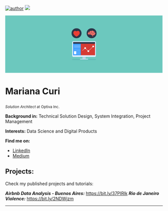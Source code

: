 [![author](https://img.shields.io/badge/author-mcuri-9cf)](https://www.linkedin.com/in/mmcuri) [![](https://img.shields.io/badge/contributions-welcome-brightgreen.svg?style=flat)](https://github.com/mmcuri/ds_handson/issues)

<p align="center">
  <img src="01_1_data.png" >
</p>

# Mariana Curi
<sub>*Solution Architect* at Optiva Inc.</sub>

**Background in:** Technical Solution Design, System Integration, Project Management

**Interests:** Data Science and Digital Products

**Find me on:**
* [LinkedIn](https://www.linkedin.com/in/mmcuri)
* [Medium](https://medium.com/@marimcuri)

## Projects:
Check my published projects and tutorials:

***Airbnb Data Analysis - Buenos Aires:*** https://bit.ly/37PIRlk
***Rio de Janeiro Violence:*** https://bit.ly/2NDWjzm

---




